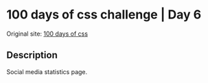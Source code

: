 ﻿# 100 days of css challenge | Day 6

Original site: [100 days of css](http://100dayscss.com/)

## Description
Social media statistics page.